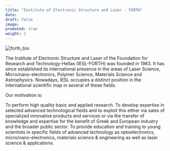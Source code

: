 ```yaml
---
title: "Institute of Electronic Structure and Laser - FORTH"
date: 
draft: false
image:
promoted: true
weight: 2
---
```


![forth_bio](/images/logo/scaled/forth_electronics_logo.png)

The Institute of Electronic Structure and Laser of the Foundation for Research and Technology-Hellas (IESL-FORTH) was founded in 1983.
It has since established its international presence in the areas of Laser Science, Micro/nano-electronics, Polymer Science, Materials Science and Astrophysics.
Nowadays, IESL occupies a distinct position in the international scientific map in several of these fields.

Our motivation is:

To perform high quality basic and applied research.
To develop expertise in selected advanced technological fields and to exploit this either via sales of specialized innovative products and services or via the transfer of knowledge and expertise for the benefit of Greek and European industry and the broader public sector.
To provide education and training to young scientists in specific fields of advanced technology as optoelectronics, micro/nano-electronics, materials science & engineering as well as laser science & applications.